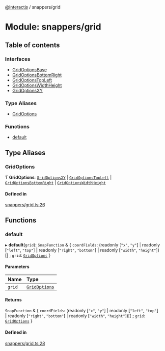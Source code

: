 [@interactjs](../README.md) / snappers/grid

# Module: snappers/grid

## Table of contents

### Interfaces

- [GridOptionsBase](../interfaces/snappers_grid.GridOptionsBase.md)
- [GridOptionsBottomRight](../interfaces/snappers_grid.GridOptionsBottomRight.md)
- [GridOptionsTopLeft](../interfaces/snappers_grid.GridOptionsTopLeft.md)
- [GridOptionsWidthHeight](../interfaces/snappers_grid.GridOptionsWidthHeight.md)
- [GridOptionsXY](../interfaces/snappers_grid.GridOptionsXY.md)

### Type Aliases

- [GridOptions](snappers_grid.md#gridoptions)

### Functions

- [default](snappers_grid.md#default)

## Type Aliases

### GridOptions

Ƭ **GridOptions**: [`GridOptionsXY`](../interfaces/snappers_grid.GridOptionsXY.md) \| [`GridOptionsTopLeft`](../interfaces/snappers_grid.GridOptionsTopLeft.md) \| [`GridOptionsBottomRight`](../interfaces/snappers_grid.GridOptionsBottomRight.md) \| [`GridOptionsWidthHeight`](../interfaces/snappers_grid.GridOptionsWidthHeight.md)

#### Defined in

[snappers/grid.ts:26](https://github.com/taye/interact.js/blob/d3d47461/packages/@interactjs/snappers/grid.ts#L26)

## Functions

### default

▸ **default**(`grid`): `SnapFunction` & \{ `coordFields`: (readonly [``"x"``, ``"y"``] \| readonly [``"left"``, ``"top"``] \| readonly [``"right"``, ``"bottom"``] \| readonly [``"width"``, ``"height"``])[] ; `grid`: [`GridOptions`](snappers_grid.md#gridoptions)  }

#### Parameters

| Name | Type |
| :------ | :------ |
| `grid` | [`GridOptions`](snappers_grid.md#gridoptions) |

#### Returns

`SnapFunction` & \{ `coordFields`: (readonly [``"x"``, ``"y"``] \| readonly [``"left"``, ``"top"``] \| readonly [``"right"``, ``"bottom"``] \| readonly [``"width"``, ``"height"``])[] ; `grid`: [`GridOptions`](snappers_grid.md#gridoptions)  }

#### Defined in

[snappers/grid.ts:28](https://github.com/taye/interact.js/blob/d3d47461/packages/@interactjs/snappers/grid.ts#L28)
